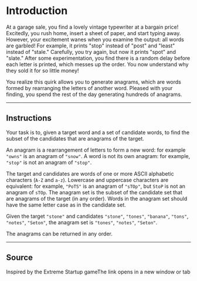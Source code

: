# Introduction

At a garage sale, you find a lovely vintage typewriter at a bargain price! Excitedly, you rush home, insert a sheet of paper, and start typing away. However, your excitement wanes when you examine the output: all words are garbled! For example, it prints "stop" instead of "post" and "least" instead of "stale." Carefully, you try again, but now it prints "spot" and "slate." After some experimentation, you find there is a random delay before each letter is printed, which messes up the order. You now understand why they sold it for so little money!

You realize this quirk allows you to generate anagrams, which are words formed by rearranging the letters of another word. Pleased with your finding, you spend the rest of the day generating hundreds of anagrams.

---

## Instructions

Your task is to, given a target word and a set of candidate words, to find the subset of the candidates that are anagrams of the target.

An anagram is a rearrangement of letters to form a new word: for example `"owns"` is an anagram of `"snow"`. A word is not its own anagram: for example, `"stop"` is not an anagram of `"stop"`.

The target and candidates are words of one or more ASCII alphabetic characters (`A-Z` and `a-z`). Lowercase and uppercase characters are equivalent: for example, `"PoTS"` is an anagram of `"sTOp"`, but `StoP` is not an anagram of `sTOp`. The anagram set is the subset of the candidate set that are anagrams of the target (in any order). Words in the anagram set should have the same letter case as in the candidate set.

Given the target `"stone"` and candidates `"stone"`, `"tones"`, `"banana"`, `"tons"`, `"notes"`, `"Seton"`, the anagram set is `"tones"`, `"notes"`, `"Seton"`.

The anagrams can be returned in any order.

---

## Source
Inspired by the Extreme Startup gameThe link opens in a new window or tab 